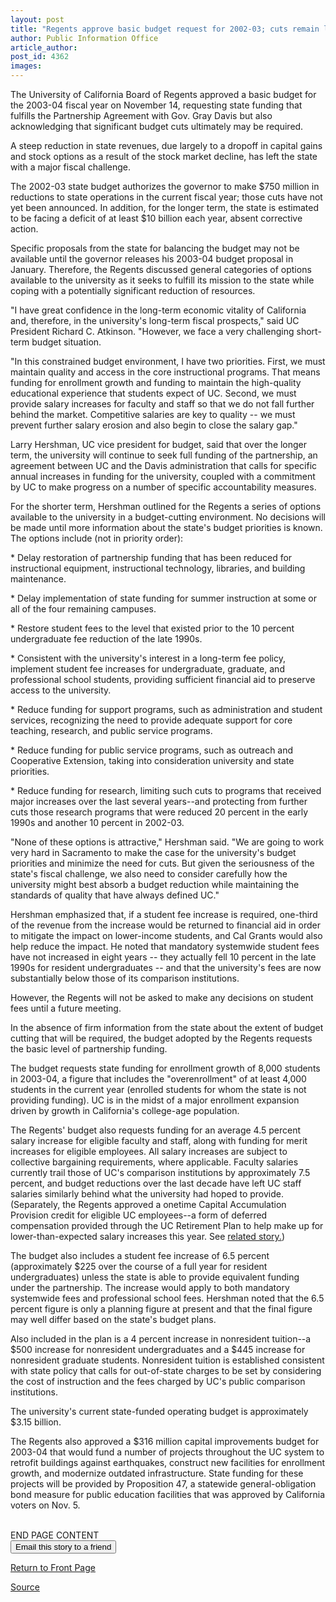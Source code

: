 ```yaml
---
layout: post
title: "Regents approve basic budget request for 2002-03; cuts remain likely"
author: Public Information Office
article_author: 
post_id: 4362
images:
---
```


<p>
  The University of California Board of Regents approved a basic budget for the 2003-04 fiscal year on November 14, requesting state funding that fulfills the Partnership Agreement with Gov. Gray Davis but also acknowledging that significant budget cuts ultimately may be required.<br>
</p>
<p>
  A steep reduction in state revenues, due largely to a dropoff in capital gains and stock options as a result of the stock market decline, has left the state with a major fiscal challenge.
</p>
<p>
  The 2002-03 state budget authorizes the governor to make $750 million in reductions to state operations in the current fiscal year; those cuts have not yet been announced. In addition, for the longer term, the state is estimated to be facing a deficit of at least $10 billion each year, absent corrective action.
</p>
<p>
  Specific proposals from the state for balancing the budget may not be available until the governor releases his 2003-04 budget proposal in January. Therefore, the Regents discussed general categories of options available to the university as it seeks to fulfill its mission to the state while coping with a potentially significant reduction of resources.
</p>
<p>
  "I have great confidence in the long-term economic vitality of California and, therefore, in the university's long-term fiscal prospects," said UC President Richard C. Atkinson. "However, we face a very challenging short-term budget situation.
</p>
<p>
  "In this constrained budget environment, I have two priorities. First, we must maintain quality and access in the core instructional programs. That means funding for enrollment growth and funding to maintain the high-quality educational experience that students expect of UC. Second, we must provide salary increases for faculty and staff so that we do not fall further behind the market. Competitive salaries are key to quality -- we must prevent further salary erosion and also begin to close the salary gap."
</p>
<p>
  Larry Hershman, UC vice president for budget, said that over the longer term, the university will continue to seek full funding of the partnership, an agreement between UC and the Davis administration that calls for specific annual increases in funding for the university, coupled with a commitment by UC to make progress on a number of specific accountability measures.
</p>
<p>
  For the shorter term, Hershman outlined for the Regents a series of options available to the university in a budget-cutting environment. No decisions will be made until more information about the state's budget priorities is known. The options include (not in priority order):
</p>
<p>
  * Delay restoration of partnership funding that has been reduced for instructional equipment, instructional technology, libraries, and building maintenance.
</p>
<p>
  * Delay implementation of state funding for summer instruction at some or all of the four remaining campuses.
</p>
<p>
  * Restore student fees to the level that existed prior to the 10 percent undergraduate fee reduction of the late 1990s.
</p>
<p>
  * Consistent with the university's interest in a long-term fee policy, implement student fee increases for undergraduate, graduate, and professional school students, providing sufficient financial aid to preserve access to the university.
</p>
<p>
  * Reduce funding for support programs, such as administration and student services, recognizing the need to provide adequate support for core teaching, research, and public service programs.
</p>
<p>
  * Reduce funding for public service programs, such as outreach and Cooperative Extension, taking into consideration university and state priorities.
</p>
<p>
  * Reduce funding for research, limiting such cuts to programs that received major increases over the last several years--and protecting from further cuts those research programs that were reduced 20 percent in the early 1990s and another 10 percent in 2002-03.
</p>
<p>
  "None of these options is attractive," Hershman said. "We are going to work very hard in Sacramento to make the case for the university's budget priorities and minimize the need for cuts. But given the seriousness of the state's fiscal challenge, we also need to consider carefully how the university might best absorb a budget reduction while maintaining the standards of quality that have always defined UC."
</p>
<p>
  Hershman emphasized that, if a student fee increase is required, one-third of the revenue from the increase would be returned to financial aid in order to mitigate the impact on lower-income students, and Cal Grants would also help reduce the impact. He noted that mandatory systemwide student fees have not increased in eight years -- they actually fell 10 percent in the late 1990s for resident undergraduates -- and that the university's fees are now substantially below those of its comparison institutions.
</p>
<p>
  However, the Regents will not be asked to make any decisions on student fees until a future meeting.
</p>
<p>
  In the absence of firm information from the state about the extent of budget cutting that will be required, the budget adopted by the Regents requests the basic level of partnership funding.
</p>
<p>
  The budget requests state funding for enrollment growth of 8,000 students in 2003-04, a figure that includes the "overenrollment" of at least 4,000 students in the current year (enrolled students for whom the state is not providing funding). UC is in the midst of a major enrollment expansion driven by growth in California's college-age population.
</p>
<p>
  The Regents' budget also requests funding for an average 4.5 percent salary increase for eligible faculty and staff, along with funding for merit increases for eligible employees. All salary increases are subject to collective bargaining requirements, where applicable. Faculty salaries currently trail those of UC's comparison institutions by approximately 7.5 percent, and budget reductions over the last decade have left UC staff salaries similarly behind what the university had hoped to provide. (Separately, the Regents approved a onetime Capital Accumulation Provision credit for eligible UC employees--a form of deferred compensation provided through the UC Retirement Plan to help make up for lower-than-expected salary increases this year. See <a href="http://www.ucsc.edu/currents/02-03/11-18/retirement.html">related story.</a>)
</p>
<p>
  The budget also includes a student fee increase of 6.5 percent (approximately $225 over the course of a full year for resident undergraduates) unless the state is able to provide equivalent funding under the partnership. The increase would apply to both mandatory systemwide fees and professional school fees. Hershman noted that the 6.5 percent figure is only a planning figure at present and that the final figure may well differ based on the state's budget plans.
</p>
<p>
  Also included in the plan is a 4 percent increase in nonresident tuition--a $500 increase for nonresident undergraduates and a $445 increase for nonresident graduate students. Nonresident tuition is established consistent with state policy that calls for out-of-state charges to be set by considering the cost of instruction and the fees charged by UC's public comparison institutions.
</p>
<p>
  The university's current state-funded operating budget is approximately $3.15 billion.
</p>
<p>
  The Regents also approved a $316 million capital improvements budget for 2003-04 that would fund a number of projects throughout the UC system to retrofit buildings against earthquakes, construct new facilities for enrollment growth, and modernize outdated infrastructure. State funding for these projects will be provided by Proposition 47, a statewide general-obligation bond measure for public education facilities that was approved by California voters on Nov. 5.
</p>
<p>
  <br>
  END PAGE CONTENT<br>
  <input name="t1" size="-1" type="hidden"> <input name="SUBMIT" type="submit" value="Email this story to a friend">
</p>
<p>
  <a href="http://currents.ucsc.edu/">Return to Front Page</a>
</p>
<p><a href="http://www1.ucsc.edu/currents/02-03/11-18/budget.html" title="Permalink to budget">Source</a></p>
